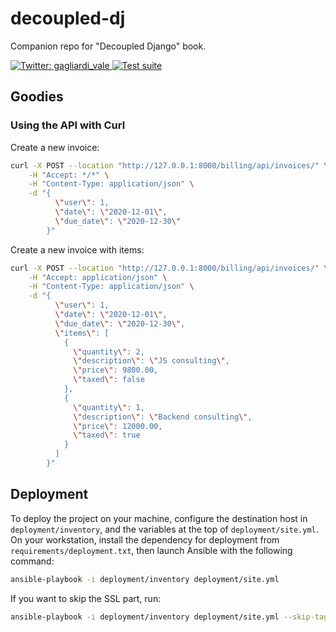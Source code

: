 # decoupled-dj
Companion repo for "Decoupled Django" book.

<p>
  <a href="https://twitter.com/gagliardi_vale" target="_blank">
    <img alt="Twitter: gagliardi_vale" src="https://img.shields.io/twitter/follow/gagliardi_vale?style=social" />
  </a>
  <a href="https://github.com/valentinogagliardi/decoupled-dj/actions" target="_blank">
    <img alt="Test suite" src="https://github.com/valentinogagliardi/decoupled-dj/workflows/Test%20suite/badge.svg" />
  </a>
</p>

## Goodies

### Using the API with Curl

Create a new invoice:

```bash
curl -X POST --location "http://127.0.0.1:8000/billing/api/invoices/" \
    -H "Accept: */*" \
    -H "Content-Type: application/json" \
    -d "{
          \"user\": 1,
          \"date\": \"2020-12-01\",
          \"due_date\": \"2020-12-30\"
        }"
```

Create a new invoice with items:

```bash
curl -X POST --location "http://127.0.0.1:8000/billing/api/invoices/" \
    -H "Accept: application/json" \
    -H "Content-Type: application/json" \
    -d "{
          \"user\": 1,
          \"date\": \"2020-12-01\",
          \"due_date\": \"2020-12-30\",
          \"items\": [
            {
              \"quantity\": 2,
              \"description\": \"JS consulting\",
              \"price\": 9800.00,
              \"taxed\": false
            },
            {
              \"quantity\": 1,
              \"description\": \"Backend consulting\",
              \"price\": 12000.00,
              \"taxed\": true
            }
          ]
        }"
```

## Deployment

To deploy the project on your machine, configure the destination host in `deployment/inventory`, and the variables at the top of `deployment/site.yml`. On your workstation, install the dependency for deployment from `requirements/deployment.txt`, then launch Ansible with the following command:

```bash
ansible-playbook -i deployment/inventory deployment/site.yml
```

If you want to skip the SSL part, run:

```bash
ansible-playbook -i deployment/inventory deployment/site.yml --skip-tags=ssl
```
